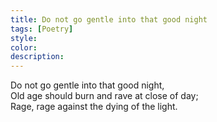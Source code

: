 ```yaml
---
title: Do not go gentle into that good night
tags: [Poetry]
style: 
color: 
description: 
---
```


Do not go gentle into that good night,  
Old age should burn and rave at close of day;  
Rage, rage against the dying of the light.  
